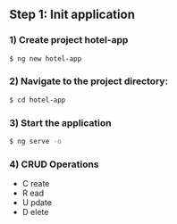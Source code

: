 ## Step 1: Init application

### 1) Create project hotel-app

```bash
$ ng new hotel-app
```

### 2) Navigate to the project directory:

```bash
$ cd hotel-app
```

### 3) Start the application

```bash
$ ng serve -o
```

### 4) CRUD Operations 
- C reate
- R ead
- U pdate
- D elete